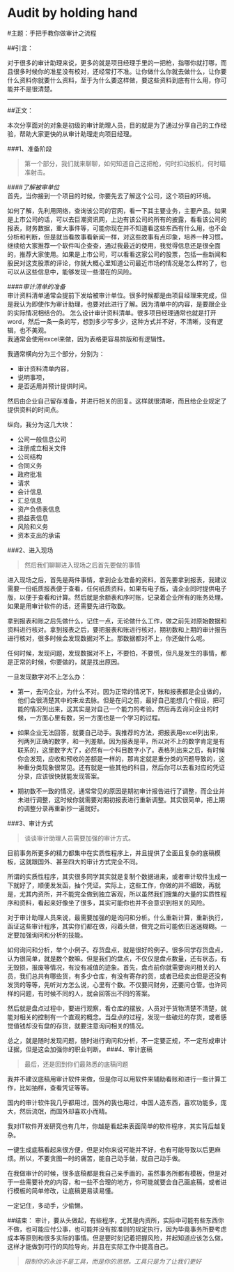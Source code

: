 # Audit by holding hand

#主题：手把手教你做审计之流程

##引言：

对于很多的审计助理来说，更多的就是项目经理手里的一把枪，指哪你就打哪，而且很多时候你的准星没有校对，还经常打不准。让你做什么你就去做什么，让你要什么资料你就要什么资料，至于为什么要这样做，要这些资料到底有什么用，你可能并不是很清楚。
***
##正文：

本次分享面对的对象是初级的审计助理人员，目的就是为了通过分享自己的工作经验，帮助大家更快的从审计助理走向项目经理。

###1、准备阶段
>第一个部分，我们就来聊聊，如何知道自己这把枪，何时扣动扳机，何时瞄准射击。


####*了解被审单位*    
首先，当你接到一个项目的时候，你要先去了解这个公司，这个项目的环境。   

如何了解，先利用网络，查询该公司的官网，看一下其主要业务，主要产品。如果是上市公司的话，可以去巨潮资讯网，上边有该公司的所有的披露，看看该公司的报表，财务数据，重大事件等，可能你现在并不知道看这些东西有什么用，也不会分析和判断，但是就当看故事看新闻一样，对这些故事有点印象，培养一种习惯。继续给大家推荐一个软件叫企查查，通过我最近的使用，我觉得信息还是很全面的，推荐大家使用。如果是上市公司，可以看看这家公司的股票，包括一些新闻和股民对这支股票的评论，你就大概心里知道公司最近市场的情况是怎么样的了，也可以从这些信息中，能够发现一些潜在的风险。

####*审计清单的准备*  
审计资料清单通常会提前下发给被审计单位。很多时候都是由项目经理来完成，但是我认为即使作为审计助理，也要对此进行了解。因为清单中的内容，是要跟企业的实际情况相结合的。
怎么设计审计资料清单。很多项目经理通常也就是打开word，然后一条一条的写，想到多少写多少，这种方式并不好，不清晰，没有逻辑，也不美观。  
我通常会使用excel来做，因为表格更容易排版和有逻辑性。   

我通常横向分为三个部分，分别为：      
 - 审计资料清单内容，
 - 说明事项，
 - 是否适用并预计提供时间。
   
然后由企业自己留存准备，并进行相关的回复。这样就很清晰，而且给企业规定了提供资料的时间点。

纵向，我分为这几大块：

- 公司一般信息公司  
 - 注册成立相关文件
 - 公司结构
 - 合同义务
 - 政府批准
 - 请求
- 会计信息
 - 汇总信息
 - 资产负债表信息
 - 损益表信息
 - 风险和义务
 - 资本支出的承诺

###2、进入现场
>然后我们聊聊进入现场之后首先要做的事情

进入现场之后，首先是两件事情，拿到企业准备的资料，首先要拿到报表，我建议需要一份纸质报表便于查看，任何纸质资料，如果有电子版，请企业同时提供电子版，以便于查看和计算。然后就是余额表和序时账，记录着企业所有的账务处理。如果是用审计软件的话，还需要先进行取数。

拿到报表和账之后先做什么，记住一点，无论做什么工作，做之前先对原始数据和资料进行核对。拿到报表之后，要把报表和账进行核对，期初数和上期的审计报告进行核对，很多时候会发现数据对不上。那数据都对不上，你还做什么呢。

任何时候，发现问题，发现数据对不上，不要怕，不要慌，但凡是发生的事情，都是正常的时候，你要做的，就是找出原因。

一旦发现数字对不上怎么办：  
- 第一，去问企业，为什么不对。因为正常的情况下，账和报表都是企业做的，他们会很清楚其中的来龙去脉。但是在问之前，最好自己能想几个假设，把可能的情况列出来，这其实是对自己一个能力的考验。然后再去询问企业的时候，一方面心里有数，另一方面也是一个学习的过程。

- 如果企业无法回答，就要自己动手。我推荐的方法，把报表用excel列出来，列两列正确的数字，和一列差额。因为报表是平，所以对不上的数字肯定是有联系的，这里数字大了，必然有一个科目数字小了。表格列出来之后，有时候你会发现，应收和预收的差额是一样的，那肯定就是重分类的问题导致的，这种重分类现象很常见。还有就是一些其他的科目，然后你可以去看对应的凭证分录，应该很快就能发现答案。

- 期初数不一致的情况，通常常见的原因是期初审计报告进行了调整，而企业并未进行调整，这时候你就需要对期初报表进行重新调整。其实很简单，把上期的调整分录再重新抄一遍就好。


###3、审计方式
>谈谈审计助理人员需要加强的审计方式。

目前事务所更多的精力都集中在实质性程序上，并且提供了全面且复杂的底稿模板，这就跟国外、甚至四大的审计方式完全不同。    

所谓的实质性程序，其实很多同学其实就是复制个数据进来，或者审计软件生成一下就好了，顺便发发函，抽个凭证。实际上，这些工作，你做的并不细致，再就是，尤其内资所，并不能完全做到独立客观，所以虽然我们搜集的大量的实质性程序和资料，看起来好像坐了很多，其实可能你也并不会意识到相关的风险。

对于审计助理人员来说，最需要加强的是询问和分析。什么重新计算，重新执行，函证这些审计程序，其实你们都在做，闷着头做，做完之后可能依旧迷迷糊糊。一定要加强询问和分析的技能。

如何询问和分析，举个小例子。存货盘点，就是很好的例子。很多同学存货盘点，认为很简单，就是数个数嘛。但是我们的盘点，不仅仅是盘点数量，还有状态，有无毁损，报废等情况，有没有减值的迹象。首先，盘点前你就需要询问相关的人员，我们总共有哪些货，有多少仓库，有没有寄存的货，或者已经卖出但是还没有发货的等等，先听对方怎么说，心里有个数。不仅要问财务，还要问仓管。也许同样的问题，有时候不同的人，就会回答出不同的答案。

然后就是盘点过程中，要进行观察，看仓库的摆放，人员对于货物清楚不清楚，就能对相关的控制有一个直观的概念。当盘点的过程，发现一些破烂的存货，或者感觉值钱却没有盘的存货，就要注意询问相关的情况。

总之，就是随时发现问题，随时进行询问和分析，不一定要正规，不一定形成审计证据，但是这会加强你的职业判断。
###4、审计底稿
>最后，还是回到你们最熟悉的底稿问题

我并不建议底稿用审计软件来做，但是你可以用软件来辅助看账和进行一些计算工作，比如抽样，查看凭证等等。

国内的审计软件我几乎都用过，国外的我也用过，中国人造东西，喜欢功能多，庞大，然后流氓，而国外却喜欢小而精。

我对IT软件开发研究也有几年，你越是看起来表面简单的软件程序，其实背后越复杂。

一键生成底稿看起来很方便，但是对你来说可能并不好，也有可能导致以后更麻烦。所以，不要贪图一时的痛苦，能自己动手做，就自己动手做。

在我做审计的时候，很多底稿都是我自己亲手画的，虽然事务所都有模板，但是对于一些需要补充的内容，和一些不合理的地方，你可能就要会自己画底稿，或者进行模板的简单修改，让底稿更易读易懂。

一定记住，多动手，少偷懒。

##结束：
审计，要从头做起，有些程序，尤其是内资所，实际中可能有些东西你不做，也可能应付公事，也可能并没有按准则的规定执行，因为毕竟事务所要考虑成本等原则和很多实际的事情。但是要时刻记着把握风险，并起知道应该怎么做。这样才能做到可行的风险导向，并且在实际工作中提高自己。

>*限制你的永远不是工具，而是你的思想。工具只是为了让我们更好*



